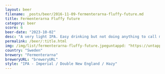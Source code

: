 ```yaml
---
layout: beer
filename: _posts/beer/2016-11-09-fermenterarna-fluffy-future.md
title: Fermenterarna Fluffy future
category: beer
score: 6
beer-date: "2023-10-02"
desc: "A very light IPA. Easy drinking but not doing anything to call me back"
permalink: /beer/:title.html
img: /img/list/fermenterarna-fluffy-future.jpeguntappd: "https://untappd.com/b/fermenterarna-fluffy-future/5399289"
country: "Sweden"
brewery: "Fermenterarna"
breweryURL: "breweryURL"
style: "IPA - Imperial / Double New England / Hazy"
---
```

